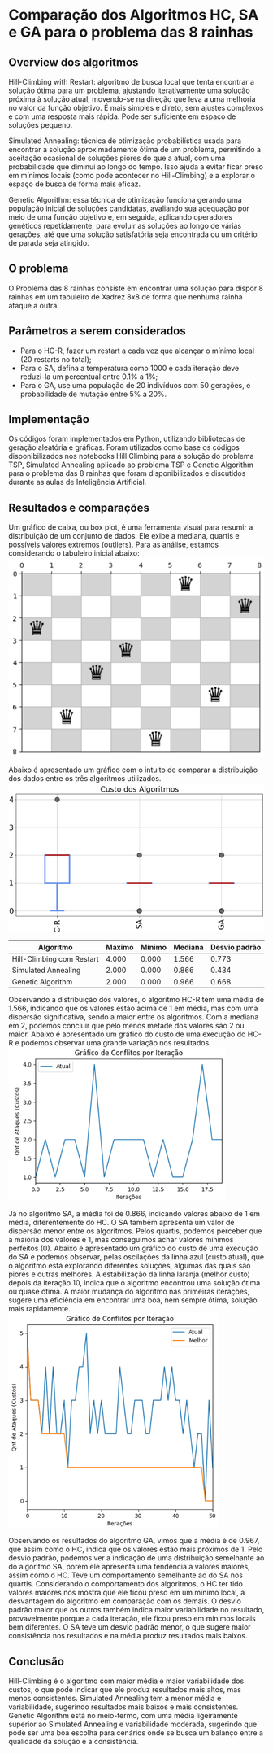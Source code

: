 # Comparação dos Algoritmos HC, SA e GA para o problema das 8 rainhas

## Overview dos algoritmos

Hill-Climbing with Restart: algoritmo de busca local que tenta encontrar a solução ótima para um problema, ajustando iterativamente uma solução próxima à solução atual, movendo-se na direção que leva a uma melhoria no valor da função objetivo. É mais simples e direto, sem ajustes complexos e com uma resposta mais rápida. Pode ser suficiente em espaço de soluções pequeno. 

Simulated Annealing: técnica de otimização probabilística usada para encontrar a solução aproximadamente ótima de um problema, permitindo a aceitação ocasional de soluções piores do que a atual, com uma probabilidade que diminui ao longo do tempo. Isso ajuda a evitar ficar preso em mínimos locais (como pode acontecer no Hill-Climbing) e a explorar o espaço de busca de forma mais eficaz.

Genetic Algorithm: essa técnica de otimização funciona gerando uma população inicial de soluções candidatas, avaliando sua adequação por meio de uma função objetivo e, em seguida, aplicando operadores genéticos repetidamente, para evoluir as soluções ao longo de várias gerações, até que uma solução satisfatória seja encontrada ou um critério de parada seja atingido.

## O problema

O Problema das 8 rainhas consiste em encontrar uma solução para dispor 8 rainhas em um tabuleiro de Xadrez 8x8 de forma que nenhuma rainha ataque a outra.

## Parâmetros a serem considerados

- Para o HC-R, fazer um restart a cada vez que alcançar o mínimo local (20 restarts no total);
- Para o SA, defina a temperatura como 1000 e cada iteração deve reduzi-la um percentual entre 0.1% a 1%;
- Para o GA, use uma população de 20 indivíduos com 50 gerações, e probabilidade de mutação entre 5% a 20%.


## Implementação

Os códigos foram implementados em Python, utilizando bibliotecas de geração aleatória e gráficas. Foram utilizados como base os códigos disponibilizados nos notebooks Hill Climbing para a solução do problema TSP, Simulated Annealing aplicado ao problema TSP e Genetic Algorithm para o problema das 8 rainhas que foram disponibilizados e discutidos durante as aulas de Inteligência Artificial.


## Resultados e comparações

Um gráfico de caixa, ou box plot, é uma ferramenta visual para resumir a distribuição de um conjunto de dados. Ele exibe a mediana, quartis e possíveis valores extremos (outliers).
Para as análise, estamos considerando o tabuleiro inicial abaixo:
<img src="/img/tabuleiro_principal.png">

Abaixo é apresentado um gráfico com o intuito de comparar a distribuição dos dados entre os três algoritmos utilizados.
<img src="/img/custo_algoritmos.png">


|          Algoritmo         |  Máximo  |  Mínimo  |  Mediana |  Desvio padrão  |
| -------------------------- | -------- | -------- | -------- | --------------- |
| Hill-Climbing com Restart  |   4.000  |  0.000   |   1.566  |      0.773      |
| Simulated Annealing        |   2.000  |  0.000   |   0.866  |      0.434      |
| Genetic Algorithm          |   2.000  |  0.000   |   0.966  |      0.668      |


Observando a distribuição dos valores, o algoritmo HC-R tem uma média de 1.566, indicando que os valores estão acima de 1 em média, mas com uma dispersão significativa, sendo a maior entre os algoritmos. Com a mediana em 2, podemos concluir que pelo menos metade dos valores são 2 ou maior. Abaixo é apresentado um gráfico do custo de uma execução do HC-R e podemos observar uma grande variação nos resultados.
<img src="/img/hc.png">

Já no algoritmo SA, a média foi de 0.866, indicando valores abaixo de 1 em média, diferentemente do HC. O SA também apresenta um valor de dispersão menor entre os algoritmos. Pelos quartis, podemos perceber que a maioria dos valores é 1, mas conseguimos achar valores mínimos perfeitos (0).
Abaixo é apresentado um gráfico do custo de uma execução do SA e podemos observar, pelas oscilações da linha azul (custo atual), que o algoritmo está explorando diferentes soluções, algumas das quais são piores e outras melhores. A estabilização da linha laranja (melhor custo) depois da iteração 10, indica que o algoritmo encontrou uma solução ótima ou quase ótima. A maior mudança do algoritmo nas primeiras iterações, sugere uma eficiência em encontrar uma boa, nem sempre ótima, solução mais rapidamente.
<img src="/img/sa.png">

Observando os resultados do algoritmo GA, vimos que a média é de 0.967, que assim como o HC, indica que  os valores estão mais próximos de 1. Pelo desvio padrão, podemos ver a indicação de uma distribuição semelhante ao do algoritmo SA, porém ele apresenta uma tendência a valores maiores, assim como o HC. Teve um comportamento semelhante ao do SA nos quartis.
Considerando o comportamento dos algoritmos, o HC ter tido valores maiores nos mostra que ele ficou preso em um mínimo local, a desvantagem do algoritmo em comparação com os demais. O desvio padrão maior que os outros também indica maior variabilidade no resultado, provavelmente porque a cada iteração, ele ficou preso em mínimos locais bem diferentes. O SA teve um desvio padrão menor, o que sugere maior consistência nos resultados e na média produz resultados mais baixos.

## Conclusão

Hill-Climbing é o algoritmo com maior média e maior variabilidade dos custos, o que pode indicar que ele produz resultados mais altos, mas menos consistentes. Simulated Annealing tem a menor média e variabilidade, sugerindo resultados mais baixos e mais consistentes. Genetic Algorithm está no meio-termo, com uma média ligeiramente superior ao Simulated Annealing e variabilidade moderada, sugerindo que pode ser uma boa escolha para cenários onde se busca um balanço entre a qualidade da solução e a consistência.